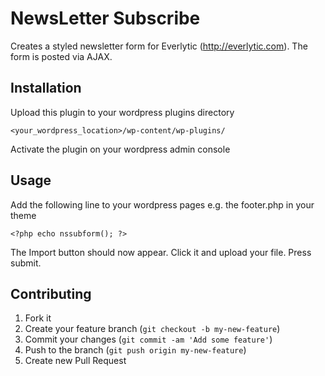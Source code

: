 # NewsLetter Subscribe

Creates a styled newsletter form for Everlytic (http://everlytic.com). The form is posted via AJAX.

## Installation

Upload this plugin to your wordpress plugins directory

    <your_wordpress_location>/wp-content/wp-plugins/

Activate the plugin on your wordpress admin console

## Usage

Add the following line to your wordpress pages e.g. the footer.php in your theme

```
<?php echo nssubform(); ?>
```

The Import button should now appear. Click it and upload your file. Press submit.

## Contributing

1. Fork it
2. Create your feature branch (`git checkout -b my-new-feature`)
3. Commit your changes (`git commit -am 'Add some feature'`)
4. Push to the branch (`git push origin my-new-feature`)
5. Create new Pull Request
